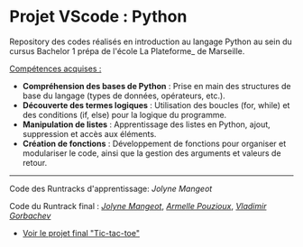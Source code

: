 # Projet VScode : Python
Repository des codes réalisés en introduction au langage Python au sein du cursus Bachelor 1 prépa de l'école La Plateforme_ de Marseille.

<u>Compétences acquises :</u>
- **Compréhension des bases de Python** : Prise en main des structures de base du langage (types de données, opérateurs, etc.).
- **Découverte des termes logiques** : Utilisation des boucles (for, while) et des conditions (if, else) pour la logique du programme.
- **Manipulation de listes** : Apprentissage des listes en Python, ajout, suppression et accès aux éléments.
- **Création de fonctions** : Développement de fonctions pour organiser et modulariser le code, ainsi que la gestion des arguments et valeurs de retour.

---
Code des Runtracks d'apprentissage: *Jolyne Mangeot*

Code du Runtrack final : [*Jolyne Mangeot*](https://github.com/joseph-mangeot), [*Armelle Pouzioux*](https://github.com/armelle-pouzioux), [*Vladimir Gorbachev*](https://github.com/vladimir-gorbachev)

- [Voir le projet final "Tic-tac-toe"](https://github.com/armelle-pouzioux/TicTacToe-Project)
